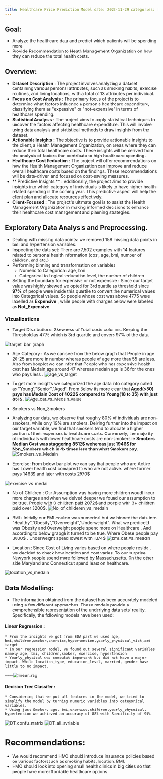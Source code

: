 ```yaml
---
title: Healthcare Price Prediction Model date: 2022-11-29 categories: [Projects, Machine Learning] tags: [Machine Learning, Healthcare, Decision Tree, SVM, Linear Regression, R] pin: true
---
```



## Goal:
* Analyze the healthcare data and predict which patients will be spending more 
* Provide Recommendation to Heath Management Organization on how they can reduce the total health costs.
## Overview:
* **Dataset Description** : The project involves analyzing a dataset containing various personal attributes, such as smoking habits, exercise routines, and living locations, with a total of 13 attributes per individual.
* **Focus on Cost Analysis** : The primary focus of the project is to determine what factors influence a person's healthcare expenditure, classifying them as 
 "expensive" or "not-expensive" in terms of healthcare spending.
* **Statistical Analysis** : The project aims to apply statistical techniques to uncover the factors affecting healthcare expenditure. This will involve using data analysis and statistical methods to draw insights from the dataset.
* **Actionable Insights** : The objective is to provide actionable insights to the client, a Health Management Organization, on areas where they can reduce their total healthcare costs. These insights will be derived from the analysis of factors that contribute to high healthcare spending.
* **Healthcare Cost Reduction** : The project will offer recommendations on how the Health Management Organization can improve and reduce overall healthcare costs based on the findings. These recommendations will be data-driven and focused on cost-saving measures.
* ** Predictive Insights ** : Additionally, the project aims to provide insights into which category of individuals is likely to have higher health-related spending in the coming year. This predictive aspect will help the client plan and allocate resources effectively.
* **Client-Focused** : The project's ultimate goal is to assist the Health Management Organization in making informed decisions to enhance their healthcare cost management and planning strategies.


## Exploratory Data Analysis and Preprocessing.
* Dealing with missing data points: we removed 158 missing data points in bmi and hypertension variables.
* Inspecting the data set: There are 7,502 examples with 14 features related to personal health information (cost, age, bmi, number of children, and etc.).
* Performing binning and transformation on variables 
    * Numeric to Categorical: age, bmi
    * Categorical to Logical: education level, the number of children
* Setting the boundary for expensive or not expensive : Since our target value was highly skewed we opted for 3rd quatile as threshold  since **97%** of people were inside this quartile to convert the numerical values into Categorical values. So people whose cost was above 4775 were labelled as **Expensive** , while people with charges below were labelled as  **Not_Expensive**


### Vizualizations
* Target Distributions: Skewness of Total costs columns. Keeping the Threshold as 4775 which is 3rd quartile and covers 97% of the data.

![target_bar_graph](https://github.com/chinmay002/chinmay002.github.io/assets/60249099/292cbcce-2c23-45ad-adb2-c284e6405d68)

* Age Category : As we can see from the below graph that People in age 20-25 are more in number  wheras people of age more than 55 are less. Also from boxplot we can infer that People who has expensive health cost has Medain age around 47 whereas medain age is 36 for the ones who pays less .
![age_vs_target](https://github.com/chinmay002/chinmay002.github.io/assets/60249099/9bc72e26-98ce-4f63-a025-74fc7946d394)
* To get more insights we categorized the age data into category called as  "Young","Senior","Aged". From Below its more clear that **Aged(>50) pays has Medain Cost of 4022$ compared to Young(18 to 35) with just 861$.**
![Age_cat_vs_Medain_value](https://github.com/chinmay002/chinmay002.github.io/assets/60249099/d03b04c3-0f79-4031-9c83-f17ea003879f)

* Smokers vs Non_Smokers
* Analyzing our data, we observe that roughly 80% of individuals are non-smokers, while only 19% are smokers. Delving further into the impact on our target variable, we find that smokers tend to allocate a higher portion of their expenses to healthcare costs. Conversely, the majority of individuals with lower healthcare costs are non-smokers.ie **Smokers Median Cost was staggering 8512$ wehereas just 1946$ for Non_Smokers which is 4x times less than what Smokers pay**.
![Smokers_vs_Medain](https://github.com/chinmay002/chinmay002.github.io/assets/60249099/e20ccd00-dc2d-4cb2-8af9-096ed5e4e7f7)


* Exercise:
From below bar plot we can say that people who are Active has Lower health cost comapred to who are not active. where former pays 1463$ and later with costs 2970$

![exercise_vs_medai](https://github.com/chinmay002/chinmay002.github.io/assets/60249099/5d8347c6-c266-4062-a867-7e8001360f8e)


* No of Children : Our Assumption was having more children woudl incur more charges and when we delved deeper we found our assumption to be true. People with 0 children paid 2072$ and poeple with 3+ children paid over 3200$. 
![No_of_childeren_vs_medain](https://github.com/chinmay002/chinmay002.github.io/assets/60249099/c644548a-11d8-4cab-884b-b1528664e022)


* BMI : Initially our BMI coulmn was numerical but we binned the data into "Healthy","Obesity","Overweight","Underweight". What we predicetd was Obesity and Overweight people spend more on Healthcare . And according to below grapgh it turned to be true. Where Obese people pay 3000$ . Underweight spend lowest with 1374$
![bmi_cat_vs_meadin](https://github.com/chinmay002/chinmay002.github.io/assets/60249099/b05e4244-3615-4832-9a66-84266078c5e5)



* Location : Since Cost of Living varies based on where people reside , we decided to check how location and cost varies. To our surprise Newyork people spend more followed by Massachusetts. On the other side Maryland and Connecticut spend least on healthcare.

![location_vs_medain](https://github.com/chinmay002/chinmay002.github.io/assets/60249099/575304ce-ea80-4d8d-bf33-62721f491e34)


## Data Modelling:
* The information obtained from the dataset has been accurately modeled using a few different approaches. These models provide a comprehensible representation of the underlying data sets' reality. Specifically, the following models have been used:

#### Linear Regression :
    * From the insights we got from EDA part we used age, bmi,children,smoker,exercise,hypertension,yearly_physiscal_vist,and target
    * In our regression model, we found out several significant variables namely age, bmi, children,smoker, exercise, hypertension
    * Yearly_physical was somewhat important but did not have a major impact. While location_type, education_level, married, gender have little to no impact.
----![linear_reg](https://github.com/chinmay002/chinmay002.github.io/assets/60249099/316ca95f-e880-4e40-8a3b-9f5e931d4a0d)

#### Decision Tree Classifer :
    * Considering that we put all features in the model, we tried to simplify the model by turning numeric variables into categorical variables. 
    * Using just Smoker, age, bmi,exercise,children,yearly_physoical, hypertension we achieved an accuracy of 88% with Specificity of 95%
   ![DT_confu_matrix](https://github.com/chinmay002/chinmay002.github.io/assets/60249099/e0c318f1-a41a-4f65-bbd3-5fea60dd3162)
   ![DT_all_avriable](https://github.com/chinmay002/chinmay002.github.io/assets/60249099/85b768f4-a32a-4442-a4e7-82b92f9c2492)


# Recommendations:
* We would recommend HMO should introduce insurance policies based on various factorssuch as smoking habits, location, BMI.
* HMO should look into opening small health clinics in big cities so that people have moreaffordable healthcare options



















